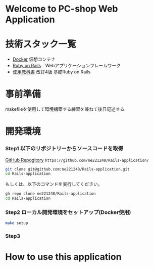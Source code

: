 # Welcome to PC-shop Web Application 

# 技術スタック一覧
- [Docker](https://www.docker.com/ja-jp/) 仮想コンテナ
- [Ruby on Rails](https://rubyonrails.org/)　Webアプリケーションフレームワーク
- [使用教科書](https://www.oiax.jp/rails5book) 改訂4版 基礎Ruby on Rails

# 事前準備
makefileを使用して環境構築する練習を兼ねて後日記述する

# 開発環境

### Step1 以下のリポジトリーからソースコードを取得

[GitHub Repogitory](https://github.com/ne221248/Rails-application/) `https://github.com/ne221248/Rails-application/`

```sh
git clone git@github.com:ne221248/Rails-application.git
cd Rails-application
```

もしくは、以下のコマンドを実行してください。

```sh
gh repo clone ne221248/Rails-application
cd Rails-application
```

### Step2 ローカル開発環境をセットアップ(Docker使用)

```sh
make setup
```

### Step3


# How to use this application

